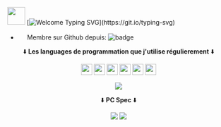 
<img src="https://c.tenor.com/nebZyl8oN7IAAAAj/wave-hello.gif" width="40" height="40"> [![Welcome Typing SVG](https://readme-typing-svg.herokuapp.com?color=%2336BCF7&lines=Bienvenue+sur+mon+Github+!)](https://git.io/typing-svg)


- <img src="https://upload.wikimedia.org/wikipedia/commons/9/91/Octicons-mark-github.svg" width="17" height="17"> Membre sur Github depuis: ![badge](https://badges.pufler.dev/years/TheblackReaper060303)

<p align="center">⬇️ <b>Les languages de programmation que j'utilise régulierement</b> ⬇️</p>

<p align="center"><code><img src="https://developer.asustor.com/uploadIcons/0020_999_1596443479_JAVA.png" width="25" height="25"></code>
<code><img src="https://upload.wikimedia.org/wikipedia/commons/thumb/c/c3/Python-logo-notext.svg/1200px-Python-logo-notext.svg.png" width="25" height="25"></code>
<code><img src="https://upload.wikimedia.org/wikipedia/commons/thumb/6/61/HTML5_logo_and_wordmark.svg/512px-HTML5_logo_and_wordmark.svg.png" width="25" height="25"></code>
<code><img src="https://upload.wikimedia.org/wikipedia/commons/d/d5/CSS3_logo_and_wordmark.svg" width="25" height="25"></code>
<code><img src="https://upload.wikimedia.org/wikipedia/commons/9/99/Unofficial_JavaScript_logo_2.svg" width="25" height="25"></code>
<code><img src="https://upload.wikimedia.org/wikipedia/commons/2/29/Postgresql_elephant.svg" width="25" height="25"></code>
</p>

<p align="center"><img src="https://github-readme-stats.vercel.app/api/top-langs/?username=TheblackReaper060303&layout=compact&count_private=true&theme=gruvbox)](https://github.com/anuraghazra/github-readme-stats"></p>

<p align="center">⬇️ <b>PC Spec</b> ⬇️</p>

<p align="center">
<img src="https://img.shields.io/badge/INTEL%20corei7-0000FF?style=for-the-badge&logo=intel&logoColor=white">
<img src="https://img.shields.io/badge/NVIDIA%20rtx2060-0000FF?style=for-the-badge&logo=nvidia&logoColor=white">
</p>
